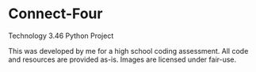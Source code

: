 # Connect-Four
Technology 3.46 Python Project

This was developed by me for a high school coding assessment. All code and resources are provided as-is. Images are licensed under fair-use.
